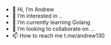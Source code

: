 - 👋 Hi, I’m Andrew
- 👀 I’m interested in ..
- 🌱 I’m currently learning Golang
- 💞️ I’m looking to collaborate on ...
- 📫 How to reach me t.me/andrew130

<!---
4ndr3ws/4ndr3ws is a ✨ special ✨ repository because its `README.md` (this file) appears on your GitHub profile.
You can click the Preview link to take a look at your changes.
--->
